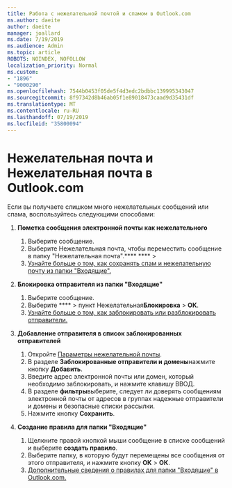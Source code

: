 ```yaml
---
title: Работа с нежелательной почтой и спамом в Outlook.com
ms.author: daeite
author: daeite
manager: joallard
ms.date: 7/19/2019
ms.audience: Admin
ms.topic: article
ROBOTS: NOINDEX, NOFOLLOW
localization_priority: Normal
ms.custom:
- "1896"
- "9000290"
ms.openlocfilehash: 7544b0453f05de5f4d3edc2bdbbc139995343047
ms.sourcegitcommit: 8f97342d8b46ab05f1e89018473caad9d35431df
ms.translationtype: MT
ms.contentlocale: ru-RU
ms.lasthandoff: 07/19/2019
ms.locfileid: "35800094"
---
```

# <a name="spam-and-junk-email-in-outlookcom"></a>Нежелательная почта и Нежелательная почта в Outlook.com

Если вы получаете слишком много нежелательных сообщений или спама, воспользуйтесь следующими способами:

1. **Пометка сообщения электронной почты как нежелательного**
    1. Выберите сообщение.
    1. Выберите Нежелательная почта, чтобы переместить сообщение в папку "Нежелательная почта".**** **** > 
    1. [Узнайте больше о том, как сохранять спам и нежелательную почту из папки "Входящие".](https://support.office.com/article/a3ece97b-82f8-4a5e-9ac3-e92fa6427ae4?wt.mc_id=Office_Outlook_com_Alchemy)

1. **Блокировка отправителя из папки "Входящие"**
    1. Выберите сообщение.
    1. Выберите **** > пункт Нежелательная**Блокировка** > **ОК**.
    1. [Узнайте больше о том, как заблокировать или разблокировать отправители.](https://support.office.com/article/afba1c94-77bb-4f50-8b85-057cf52f4d5e?wt.mc_id=Office_Outlook_com_Alchemy)

1. **Добавление отправителя в список заблокированных отправителей**
    1. Откройте [Параметры нежелательной почты](https://outlook.live.com/mail/options/mail/junkEmail/blockedSendersAndDomainsV2).
    1. В разделе **Заблокированные отправители и домены**нажмите кнопку **Добавить**.
    1. Введите адрес электронной почты или домен, который необходимо заблокировать, и нажмите клавишу ВВОД.
    1. В разделе **фильтры**выберите, следует ли доверять сообщениям электронной почты от адресов в группах надежные отправители и домены и безопасные списки рассылки.
    1. Нажмите кнопку **Сохранить**.

1. **Создание правила для папки "Входящие"**
    1. Щелкните правой кнопкой мыши сообщение в списке сообщений и выберите **создать правило**.
    1. Выберите папку, в которую будут перемещены все сообщения от этого отправителя, и нажмите кнопку **ОК** > **ОК**.
    1. [Дополнительные сведения о правилах для папки "Входящие" в Outlook.com.](https://support.office.com/article/4b094371-a5d7-49bd-8b1b-4e4896a7cc5d?wt.mc_id=Office_Outlook_com_Alchemy)